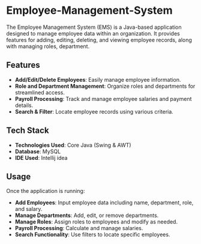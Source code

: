 # Employee-Management-System

The Employee Management System (EMS) is a Java-based application designed to manage employee data within an organization. It provides features for adding, editing, deleting, and viewing employee records, along with managing roles, department.

## Features

- **Add/Edit/Delete Employees**: Easily manage employee information.
- **Role and Department Management**: Organize roles and departments for streamlined access.
- **Payroll Processing**: Track and manage employee salaries and payment details.
- **Search & Filter**: Locate employee records using various criteria.

## Tech Stack

- **Technologies Used**: Core Java (Swing & AWT)
- **Database**: MySQL
- **IDE Used**: Intellij idea

## Usage

Once the application is running:

- **Add Employees**: Input employee data including name, department, role, and salary.
- **Manage Departments**: Add, edit, or remove departments.
- **Manage Roles**: Assign roles to employees and modify as needed.
- **Payroll Processing**: Calculate and manage salaries.
- **Search Functionality**: Use filters to locate specific employees.